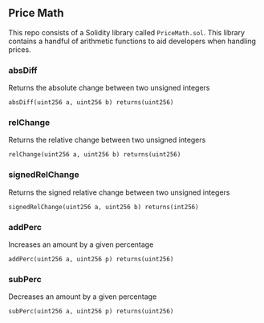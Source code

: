 ## Price Math

This repo consists of a Solidity library called `PriceMath.sol`. This library contains a handful of arithmetic functions to aid developers when handling prices.

### absDiff

Returns the absolute change between two unsigned integers

```solidity
absDiff(uint256 a, uint256 b) returns(uint256)
```

### relChange

Returns the relative change between two unsigned integers

```solidity
relChange(uint256 a, uint256 b) returns(uint256)
```

### signedRelChange

Returns the signed relative change between two unsigned integers

```solidity
signedRelChange(uint256 a, uint256 b) returns(int256)
```

### addPerc

Increases an amount by a given percentage

```solidity
addPerc(uint256 a, uint256 p) returns(uint256)
```

### subPerc

Decreases an amount by a given percentage

```solidity
subPerc(uint256 a, uint256 p) returns(uint256)
```
